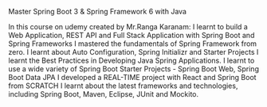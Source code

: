 Master Spring Boot 3 & Spring Framework 6 with Java

In this course on udemy created by Mr.Ranga Karanam:
I learnt to build a Web Application, REST API and Full Stack Application with Spring Boot and Spring Frameworks
I mastered the fundamentals of Spring Framework from zero.
I learnt about Auto Configuration, Spring Initializr and Starter Projects
I learnt the Best Practices in Developing  Java Spring Applications.
I learnt to use a wide variety of Spring Boot Starter Projects - Spring Boot Web, Spring Boot Data JPA
I developed a REAL-TIME project with React and Spring Boot from SCRATCH
I learnt about the latest frameworks and technologies, including Spring Boot, Maven, Eclipse, JUnit and Mockito.
